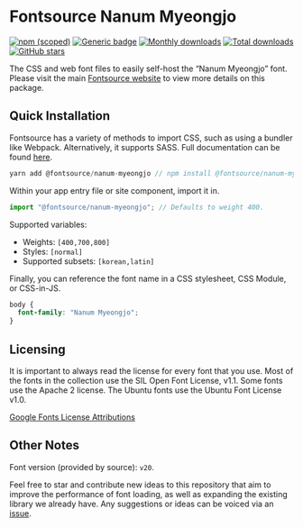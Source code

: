 # Fontsource Nanum Myeongjo

[![npm (scoped)](https://img.shields.io/npm/v/@fontsource/nanum-myeongjo?color=brightgreen)](https://www.npmjs.com/package/@fontsource/nanum-myeongjo) [![Generic badge](https://img.shields.io/badge/fontsource-passing-brightgreen)](https://github.com/fontsource/fontsource) [![Monthly downloads](https://badgen.net/npm/dm/@fontsource/nanum-myeongjo)](https://github.com/fontsource/fontsource) [![Total downloads](https://badgen.net/npm/dt/@fontsource/nanum-myeongjo)](https://github.com/fontsource/fontsource) [![GitHub stars](https://img.shields.io/github/stars/fontsource/fontsource.svg?style=social&label=Star)](https://github.com/fontsource/fontsource/stargazers)

The CSS and web font files to easily self-host the “Nanum Myeongjo” font. Please visit the main [Fontsource website](https://fontsource.org/fonts/nanum-myeongjo) to view more details on this package.

## Quick Installation

Fontsource has a variety of methods to import CSS, such as using a bundler like Webpack. Alternatively, it supports SASS. Full documentation can be found [here](https://fontsource.org/docs/introduction).

```javascript
yarn add @fontsource/nanum-myeongjo // npm install @fontsource/nanum-myeongjo
```

Within your app entry file or site component, import it in.

```javascript
import "@fontsource/nanum-myeongjo"; // Defaults to weight 400.
```

Supported variables:

- Weights: `[400,700,800]`
- Styles: `[normal]`
- Supported subsets: `[korean,latin]`

Finally, you can reference the font name in a CSS stylesheet, CSS Module, or CSS-in-JS.

```css
body {
  font-family: "Nanum Myeongjo";
}
```



## Licensing

It is important to always read the license for every font that you use.
Most of the fonts in the collection use the SIL Open Font License, v1.1. Some fonts use the Apache 2 license. The Ubuntu fonts use the Ubuntu Font License v1.0.

[Google Fonts License Attributions](https://fonts.google.com/attribution)

## Other Notes

Font version (provided by source): `v20`.

Feel free to star and contribute new ideas to this repository that aim to improve the performance of font loading, as well as expanding the existing library we already have. Any suggestions or ideas can be voiced via an [issue](https://github.com/fontsource/fontsource/issues).

